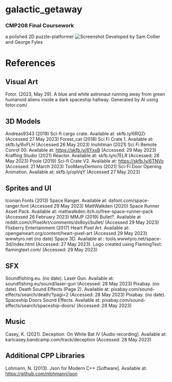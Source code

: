 # galactic_getaway
### CMP208 Final Coursework
a polished 2D puzzle-platformer
![Screenshot](https://cdn.discordapp.com/attachments/526352803321610250/1172519134408478761/Screenshot_2023-11-10_12-52-50.png?ex=65609c89&is=654e2789&hm=f9784d0baa45e0f4eec7410f8dc490e53d10a19927b7b9e08afe03eb96800ffe&)
Developed by Sam Collier and George Fyles

# References
## Visual Art
Fotor. (2023, May 29). A blue and white astronaut running away from green humanoid aliens inside a dark spaceship hallway. Generated by AI using fotor.com/

## 3D Models
Andreas9343 (2019) Sci-fi cargo crate. Available at: skfb.ly/6RQZr (Accessed 27 May 2023)
Forest_cat (2018) Sci Fi Crate 1. Available at: skfb.ly/6vFLH (Accessed 26 May 2023)
Inuhitman (2021) Sci Fi Remote Conrol 00. Available at: https://skfb.ly/6YxxB (Accessed: 29 May 2023)
Kraffing Studio (2021) Reactor. Available at: skfb.ly/o7ELR (Accessed: 28 May 2023)
Poole (2019) Sci-fi Crate V2. Available at: https://skfb.ly/6TNVo (Accessed: 21 March 2023)
TooManyDemons (2021) Sci-Fi Door Opening Animation. Available at: skfb.ly/opVqY (Accessed 27 May 2023)

## Sprites and UI
Iconian Fonts (2013) Space Ranger. Available at: dafont.com/space-ranger.font (Accessed 29 May 2023)
MattWalkden (2020) Space Runner Asset Pack. Available at: mattwalkden.itch.io/free-space-runner-pack (Accessed 26 February 2023)
MMJP (2019) Bullet?. Available at reddit.com/r/PixelArt/comments/dx8oyi/bullet/ (Accessed 29 May 2023)
Flixberry Entertainment (2017) Heart Pixel Art. Available at: opengameart.org/content/heart-pixel-art (Accessed 29 May 2023)
wwwtyro.net (no date) Space 3D. Available at : tools.wwwtyro.net/space-3d/index.html (Accessed: 27 May 2023).
Logo created using FlamingText: flamingtext.com/ (Accessed: 29 May 2023)

## SFX
Soundfishing.eu. (no date). Laser Gun. Available at: soundfishing.eu/sound/laser-gun (Accessed: 28 May 2023)
Pixabay. (no date). Death Sound Effects (Page 2). Available at: pixabay.com/sound-effects/search/death/?pagi=2 (Accessed: 28 May 2023)
Pixabay. (no date). Spaceship Doors Sound Effects. Available at: pixabay.com/sound-effects/search/spaceship-doors/ (Accessed: 28 May 2023)

## Music
Casey, K. (2021). Deception. On White Bat IV [Audio recording]. Available at: karlcasey.bandcamp.com/track/deception (Accessed: 28 May 2023)

## Additional CPP Libraries
Lohmann, N. (2013). Json for Modern C++ [Software]. Available at: https://github.com/nlohmann/json
